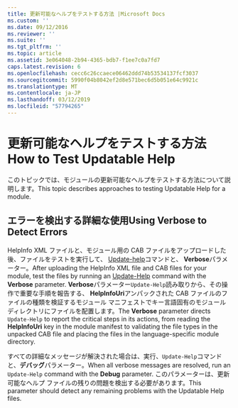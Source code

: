 ```yaml
---
title: 更新可能なヘルプをテストする方法 |Microsoft Docs
ms.custom: ''
ms.date: 09/12/2016
ms.reviewer: ''
ms.suite: ''
ms.tgt_pltfrm: ''
ms.topic: article
ms.assetid: 3e064048-2b94-4365-bdb7-f1ee7c0a7fd7
caps.latest.revision: 6
ms.openlocfilehash: cecc6c26ccaece06462ddd74b53534137fcf3037
ms.sourcegitcommit: 5990f04b8042ef2d8e571bec6d5b051e64c9921c
ms.translationtype: MT
ms.contentlocale: ja-JP
ms.lasthandoff: 03/12/2019
ms.locfileid: "57794265"
---
```

# <a name="how-to-test-updatable-help"></a><span data-ttu-id="38679-102">更新可能なヘルプをテストする方法</span><span class="sxs-lookup"><span data-stu-id="38679-102">How to Test Updatable Help</span></span>

<span data-ttu-id="38679-103">このトピックでは、モジュールの更新可能なヘルプをテストする方法について説明します。</span><span class="sxs-lookup"><span data-stu-id="38679-103">This topic describes approaches to testing Updatable Help for a module.</span></span>

## <a name="using-verbose-to-detect-errors"></a><span data-ttu-id="38679-104">エラーを検出する詳細な使用</span><span class="sxs-lookup"><span data-stu-id="38679-104">Using Verbose to Detect Errors</span></span>

<span data-ttu-id="38679-105">HelpInfo XML ファイルと、モジュール用の CAB ファイルをアップロードした後、ファイルをテストを実行して、 [Update-help](/powershell/module/Microsoft.PowerShell.Core/Update-Help)コマンドと、 **Verbose**パラメーター。</span><span class="sxs-lookup"><span data-stu-id="38679-105">After uploading the HelpInfo XML file and CAB files for your module, test the files by running an [Update-Help](/powershell/module/Microsoft.PowerShell.Core/Update-Help) command with the **Verbose** parameter.</span></span> <span data-ttu-id="38679-106">**Verbose**パラメーター`Update-Help`読み取りから、その操作で重要な手順を報告する、 **HelpInfoUri**アンパックされた CAB ファイルのファイルの種類を検証するモジュール マニフェストでキー言語固有のモジュール ディレクトリにファイルを配置します。</span><span class="sxs-lookup"><span data-stu-id="38679-106">The **Verbose** parameter directs `Update-Help` to report the critical steps in its actions, from reading the **HelpInfoUri** key in the module manifest to validating the file types in the unpacked CAB file and placing the files in the language-specific module directory.</span></span>

<span data-ttu-id="38679-107">すべての詳細なメッセージが解決された場合は、実行、`Update-Help`コマンドと、**デバッグ**パラメーター。</span><span class="sxs-lookup"><span data-stu-id="38679-107">When all verbose messages are resolved, run an `Update-Help` command with the **Debug** parameter.</span></span> <span data-ttu-id="38679-108">このパラメーターは、更新可能なヘルプ ファイルの残りの問題を検出する必要があります。</span><span class="sxs-lookup"><span data-stu-id="38679-108">This parameter should detect any remaining problems with the Updatable Help files.</span></span>